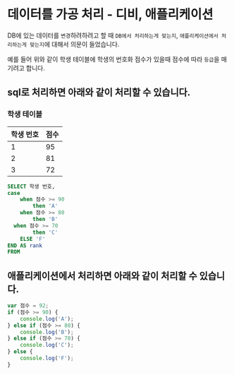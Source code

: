 # 데이터를 가공 처리 - 디비, 애플리케이션

DB에 있는 데이터를 `변경`하려하려고 할 때 `DB에서 처리하는게 맞는지`, `애플리케이션에서 처리하는게 맞는지`에 대해서 의문이 들었습니다.

예를 들어 위와 같이 학생 테이블에 학생의 번호화 점수가 있을때 점수에 따라 `등급`을 매기려고 합니다.

## sql로 처리하면 아래와 같이 처리할 수 있습니다.

### 학생 테이블
| 학생 번호 |  점수 |
| --------- | ------ |
| 1         | 95 |
| 2         | 81 |
| 3         | 72 |

```sql
SELECT 학생 번호,
case
	when 점수 >= 90
		then 'A'
	when 점수 >= 80
		then 'B'
  when 점수 >= 70
		then 'C'
	ELSE 'F' 
END AS rank
FROM 
```

## 애플리케이션에서 처리하면 아래와 같이 처리할 수 있습니다.
```js
var 점수 = 92;
if (점수 >= 90) {
    console.log('A');
} else if (점수 >= 80) {
    console.log('B');
} else if (점수 >= 70) {
    console.log('C');
} else {
    console.log('F');
}
```